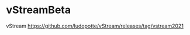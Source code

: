 # vStreamBeta

vStream <a href="https://github.com/ludopotte/vStream/releases/tag/vstream2021">https://github.com/ludopotte/vStream/releases/tag/vstream2021

